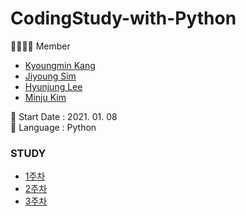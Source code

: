 # CodingStudy-with-Python

👨‍👩‍👧‍👧 Member
- [Kyoungmin Kang](https://github.com/kangkyoungmin)
- [Jiyoung Sim](https://github.com/Jiyooung)
- [Hyunjung Lee](https://github.com/Hyunnjung)
- [Minju Kim](https://github.com/kimmin47)

🌱 Start Date : 2021. 01. 08<br>
🌱 Language : Python<br>

### STUDY
- [1주차](1주차)
- [2주차](2주차)
- [3주차](3주차)
